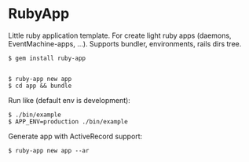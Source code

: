 RubyApp
=======

Little ruby application template. For create light ruby apps (daemons, EventMachine-apps, ...). 
Supports bundler, environments, rails dirs tree.

    $ gem install ruby-app


    $ ruby-app new app
    $ cd app && bundle
    
Run like (default env is development): 

    $ ./bin/example
    $ APP_ENV=production ./bin/example


Generate app with ActiveRecord support:

    $ ruby-app new app --ar
    
